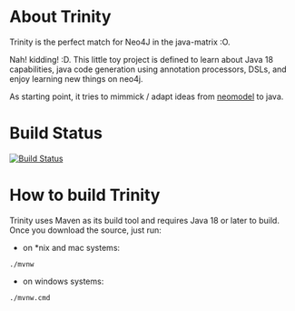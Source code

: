 # About Trinity

Trinity is the perfect match for Neo4J in the java-matrix :O.

Nah! kidding! :D. This little toy project is defined to learn about Java 18 capabilities, java code generation using
annotation processors, DSLs, and enjoy learning new things on neo4j.

As starting point, it tries to mimmick / adapt ideas from [neomodel](https://github.com/neo4j-contrib/neomodel) to java.

# Build Status
[![Build Status](https://travis-ci.org/matero/trinity.svg)](https://travis-ci.org/matero/trinity)

# How to build Trinity

Trinity uses Maven as its build tool and requires Java 18 or later to build.
Once you download the source, just run:

* on *nix and mac systems:
```shell
./mvnw 
```
* on windows systems:
```
./mvnw.cmd
```